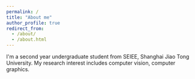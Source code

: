 ```yaml
---
permalink: /
title: "About me"
author_profile: true
redirect_from: 
  - /about/
  - /about.html
---
```


I'm a second year undergraduate student from SEIEE, Shanghai Jiao Tong University. My research interest includes computer vision, computer graphics.
